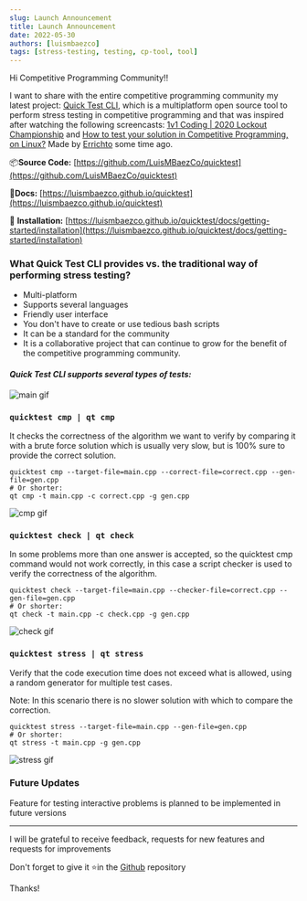 ```yaml
---
slug: Launch Announcement
title: Launch Announcement
date: 2022-05-30
authors: [luismbaezco]
tags: [stress-testing, testing, cp-tool, tool]
---
```


Hi Competitive Programming Community!!

I want to share with the entire competitive programming community my latest project: [Quick Test CLI](https://github.com/LuisMBaezCo/quicktest), which is a multiplatform open source tool to perform stress testing in competitive programming and that was inspired after watching the following screencasts: [1v1 Coding | 2020 Lockout Championship](https://www.youtube.com/watch?v=uABbBGtEWks&t=1434s) and [How to test your solution in Competitive Programming, on Linux?](https://www.youtube.com/watch?v=JXTVOyQpSGM) Made by [Errichto](https://codeforces.com/profile/Errichto) some time ago.

📦**Source Code:** [https://github.com/LuisMBaezCo/quicktest](https://github.com/LuisMBaezCo/quicktest)

📖**Docs:** [https://luismbaezco.github.io/quicktest](https://luismbaezco.github.io/quicktest)

🚀 **Installation:** [https://luismbaezco.github.io/quicktest/docs/getting-started/installation](https://luismbaezco.github.io/quicktest/docs/getting-started/installation)

### What Quick Test CLI provides vs. the traditional way of performing stress testing?

- Multi-platform
- Supports several languages
- Friendly user interface
- You don't have to create or use tedious bash scripts
- It can be a standard for the community
- It is a collaborative project that can continue to grow for the benefit of the competitive programming community.

#### _Quick Test CLI supports several types of tests:_

![main gif](/gif/main.gif)


### `quicktest cmp | qt cmp`


It checks the correctness of the algorithm we want to verify by comparing it with a brute force solution which is usually very slow, but is 100% sure to provide the correct solution.

```shell
quicktest cmp --target-file=main.cpp --correct-file=correct.cpp --gen-file=gen.cpp
# Or shorter:
qt cmp -t main.cpp -c correct.cpp -g gen.cpp
```

![cmp gif](/gif/cmp.gif)

### `quicktest check | qt check`

In some problems more than one answer is accepted, so the quicktest cmp command would not work correctly, in this case a script checker is used to verify the correctness of the algorithm.

```shell
quicktest check --target-file=main.cpp --checker-file=correct.cpp --gen-file=gen.cpp
# Or shorter:
qt check -t main.cpp -c check.cpp -g gen.cpp
```

![check gif](/gif/check.gif)


### `quicktest stress | qt stress`

Verify that the code execution time does not exceed what is allowed, using a random generator for multiple test cases.

Note: In this scenario there is no slower solution with which to compare the correction.

```shell
quicktest stress --target-file=main.cpp --gen-file=gen.cpp
# Or shorter:
qt stress -t main.cpp -g gen.cpp
```

![stress gif](/gif/stress.gif)

### Future Updates

Feature for testing interactive problems is planned to be implemented in future versions

---


I will be grateful to receive feedback, requests for new features and requests for improvements

Don't forget to give it ⭐in the [Github](https://github.com/LuisMBaezCo/quicktest) repository

Thanks!